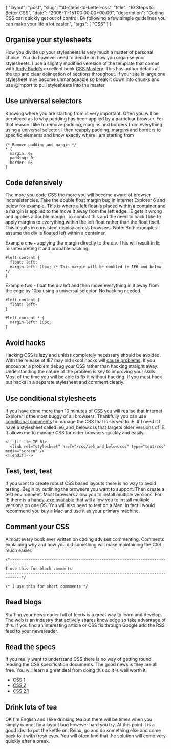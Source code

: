 {
  "layout": "post",
  "slug": "10-steps-to-better-css",
  "title": "10 Steps to Better CSS",
  "date": "2006-11-15T00:00:00+00:00",
  "description": "Coding CSS can quickly get out of control. By following a few simple guidelines you can make your life a lot easier.",
  "tags": [
    "CSS"
  ]
}

## Organise your stylesheets

How you divide up your stylesheets is very much a matter of personal choice. You do however need to decide on how you organise your stylesheets. I use a slightly modified veresion of the template that comes with [Andy Budd's][1] excellent book [CSS Mastery][2]. This has author details at the top and clear delineation of sections throughout. If your site is large one stylesheet may become unmanageable so break it down into chunks and use @import to pull stylesheets into the master.

## Use universal selectors

Knowing where you are starting from is very important. Often you will be perplexed as to why padding has been applied by a particluar browser. For that reason I like to remove padding, margins and borders from everything using a universal selector. I then reapply padding, margins and borders to specific elements and know exactly where I am starting from 

    /* Remove padding and margin */
    * {
      margin: 0;
      padding: 0;
      border: 0;
    }

## Code defensively

The more you code CSS the more you will become aware of browser inconsistencies. Take the double float margin bug in Internet Explorer 6 and below for example. This is where a left float is placed within a container and a margin is applied to the move it away from the left edge. IE gets it wrong and applies a double margin. To combat this and the need to hack I like to apply margins to everything within the left float rather than the float itself. This results in consistent display across browsers. 
Note: Both examples assume the div is floated left within a container. 

Example one - applying the margin directly to the div. This will result in IE misinterpreting it and probable hacking.

    #left-content {
      float: left;
      margin-left: 10px; /* This margin will be doubled in IE6 and below */
    }

Example two - float the div left and then move everything in it away from the edge by 10px using a universal selector. No hacking needed. 

    #left-content {
      float: left;
    }

    #left-content * {
      margin-left: 10px;
    }

## Avoid hacks

Hacking CSS is lazy and unless completely necessary should be avoided. With the release of IE7 may old skool hacks will [cause problems][3]. If you encounter a problem debug your CSS rather than hacking straight away. Understanding the nature of the problem is key to improving your skills. Most of the time you will be able to fix it without hacking. If you must hack put hacks in a separate stylesheet and comment clearly.

## Use conditional stylesheets

If you have done more than 10 minutes of CSS you will realise that Internet Explorer is the most buggy of all browsers. Thankfully you can use [conditional comments][4] to manage the CSS that is served to IE. If I need it I have a stylesheet called ie6\_and\_below.css that targets older versions of IE. It allows me to manage CSS for older browsers quickly and easily.  

    <!--[if lte IE 6]>
      <link rel="stylesheet" href="/css/ie6_and_below.css" type="text/css" media="screen" />
    <![endif]-->

## Test, test, test

If you want to create robust CSS based layouts there is no way to avoid testing. Begin by outlining the browsers you want to support. Then create a test environment. Most browsers allow you to install multiple versions. For IE there is a [handy .exe available][5] that will allow you to install multiple versions on one OS. You will also need to test on a Mac. In fact I would recommend you buy a Mac and use it as your primary machine. 

## Comment your CSS

Almost every book ever written on coding advises commenting. Comments explaining why and how you did something will make maintaining the CSS much easier.

    /*-----------------------------------------------------------------------------
    I use this for block comments
    -----------------------------------------------------------------------------*/

    /* I use this for short commments */

## Read blogs

Stuffing your newsreader full of feeds is a great way to learn and develop. The web is an industry that actively shares knowledge so take advantage of this. If you find an interesting article or CSS fix through Google add the RSS feed to your newsreader. 
## Read the specs

If you really want to understand CSS there is no way of getting round reading the CSS specification documents. The good news is they are all free. You will learn a great deal from doing this so it is well worth it. 

*   [CSS 1][6]
*   [CSS 2][7]
*   [CSS 2.1][8]

## Drink lots of tea

OK I'm English and I like drinking tea but there will be times when you simply cannot fix a layout bug however hard you try. At this point it is a good idea to put the kettle on. Relax, go and do something else and come back to it with fresh eyes. You will often find that the solution will come very quickly after a break.

 [1]: http://www.andybudd.com/
 [2]: http://www.amazon.com/CSS-Mastery-Advanced-Standards-Solutions/dp/1590596145
 [3]: http://blogs.msdn.com/ie/archive/2005/10/12/480242.aspx
 [4]: http://msdn.microsoft.com/workshop/author/dhtml/overview/ccomment_ovw.asp
 [5]: http://tredosoft.com/Multiple_IE
 [6]: http://www.w3.org/TR/REC-CSS1
 [7]: http://www.w3.org/TR/REC-CSS2/
 [8]: http://www.w3.org/TR/CSS21/
